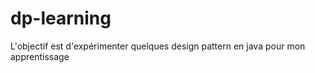 # dp-learning

L'objectif est d'expérimenter quelques design pattern en java pour mon apprentissage
